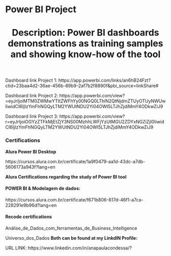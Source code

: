 <!DOCTYPE html>
<html lang="pt-br">
  <head>
   <meta charset="UTF-8">
	<h1>Power BI Project</h1>
  </head>
  <body>
    <header> 
  <h1>Description: Power BI dashboards demonstrations as training samples and showing know-how of the tool</h1>
    </header>

  <p>Dashboard link Project 1: https://app.powerbi.com/links/an6hB24Fzt?ctid=23baa4d2-36ae-456b-89b9-2af7b2f8890f&pbi_source=linkShare#</p>

  <p>Dashboard link Project 2: https://app.powerbi.com/view?=eyJrIjoiMTM0ZWMwYTItZWFhYy00NGQ0LThlN2QtNjdmZTUyOTUyNWUwIiwidCI6IjIzYmFhNGQyLTM2YWUtNDU2Yi04OWI5LTJhZjdiMmY4ODkwZiJ9</p>

  <p>Dashboard link Project 3: https://app.powerbi.com/view?r=eyJrIjoiOGYzZTFkMjEtZjY3NS00MzhhLWFjYzUtMGU2ZDYxNGZiZjI0IiwidCI6IjIzYmFhNGQyLTM2YWUtNDU2Yi04OWI5LTJhZjdiMmY4ODkwZiJ9</p>

  <h3>Certifications</h3>

  <strong>Alura Power BI Desktop</strong>
  <p>https://cursos.alura.com.br/certificate/1a9f0479-aa1d-43dc-a7db-5606173a943f?lang=en</p>

  <strong>Alura Certifications regarding the study of Power BI tool</strong>
  <h4>POWER BI & Modelagem de dados:</h4>
  
  <p>https://cursos.alura.com.br/certificate/f671b806-817d-46f1-a7ca-228291e9b96d?lang=en</p>

  <h4>Recode certifications</h4>

  <p>Análise_de_Dados_com_ferramentas_de_Business_Intelligence</p>
  <p>Universo_dos_Dados
  <strong>Both can be found at my LinkdIN Profile:</strong>
  <p>URL LINK: https://www.linkedin.com/in/anapaulacondessa/?</p>

